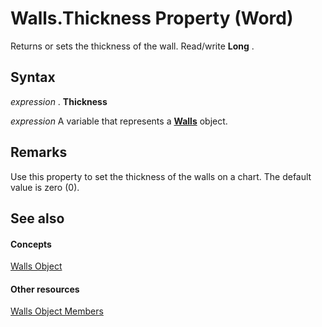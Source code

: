 
# Walls.Thickness Property (Word)

Returns or sets the thickness of the wall. Read/write  **Long** .


## Syntax

 _expression_ . **Thickness**

 _expression_ A variable that represents a **[Walls](e98c7218-b944-12bb-caf9-daecee4b6c0c.md)** object.


## Remarks

Use this property to set the thickness of the walls on a chart. The default value is zero (0).


## See also


#### Concepts


[Walls Object](e98c7218-b944-12bb-caf9-daecee4b6c0c.md)
#### Other resources


[Walls Object Members](ff55b62c-e618-2e72-be85-fbe67cefc9ad.md)
